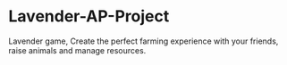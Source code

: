 # Lavender-AP-Project

Lavender game, Create the perfect farming experience with your friends, raise animals and manage resources.
